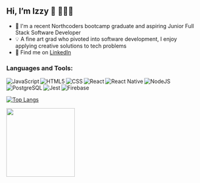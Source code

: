 ## Hi, I’m Izzy 	:wave: 👩🏻‍💻
- 🌱 I'm a recent Northcoders bootcamp graduate and aspiring Junior Full Stack Software Developer
- 💡 A fine art grad who pivoted into software development, I enjoy applying creative solutions to tech problems
- 🔎 Find me on [LinkedIn](https://www.linkedin.com/in/isabel-pinder-458598177/)


### Languages and Tools:

<img align="left" alt="JavaScript"  src="https://img.shields.io/badge/-JavaScript-yellow" />
<img align="left" alt="HTML5"  src="https://img.shields.io/badge/-HTML-orange" />
<img align="left" alt="CSS"  src="https://img.shields.io/badge/-CSS-3C99DC" />
<img align="left" alt="React"  src="https://img.shields.io/badge/-React-04d8f9" />
<img align="left" alt="React Native" src="https://img.shields.io/badge/-React%20Native-04d8f9" />
<img align="left" alt="NodeJS"  src="https://img.shields.io/badge/-NodeJS-3C873A" />
<img align="left" alt="PostgreSQL"  src="https://img.shields.io/badge/-PostgreSQL-0F5298" />
<img align="left" alt="Jest"  src="https://img.shields.io/badge/-Jest-red" />
<img align="left" alt="Firebase"  src="https://img.shields.io/badge/-Firebase-FFA611" />

<br />
<br />

[![Top Langs](https://github-readme-stats.vercel.app/api/top-langs/?username=izzy-pin&layout=compact)](https://github.com/anuraghazra/github-readme-stats)




<img height="180em" src="https://github-readme-stats.vercel.app/api?username=izzy-pin&show_icons=true&hide_border=true&&count_private=true&include_all_commits=true" />
